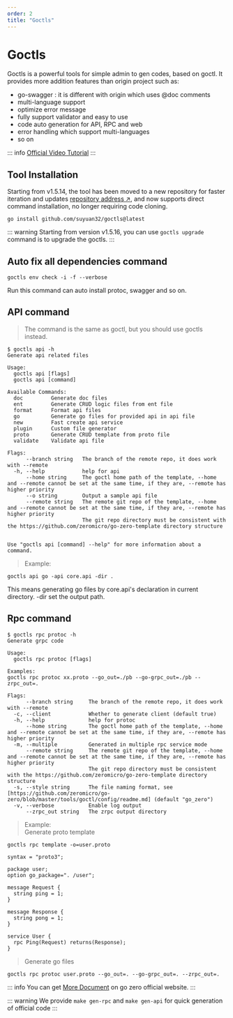 ```yaml
---
order: 2
title: "Goctls"
---
```


# Goctls

Goctls is a powerful tools for simple admin to gen codes, based on goctl.
It provides more addition features than origin project such as:

- go-swagger : it is different with origin which uses @doc comments
- multi-language support
- optimize error message
- fully support validator and easy to use
- code auto generation for API, RPC and web
- error handling which support multi-languages
- so on

::: info
[Official Video Tutorial](https://youtu.be/20XifykiXZc)
:::

## Tool Installation

Starting from v1.5.14, the tool has been moved to a new repository for faster iteration and updates [repository address ↗](https://github.com/suyuan32/goctls), and now supports direct command installation, no longer requiring code cloning.

```shell
go install github.com/suyuan32/goctls@latest
```

::: warning
Starting from version v1.5.16, you can use `goctls upgrade` command is to upgrade the goctls.
:::

## Auto fix all dependencies command

```shell
goctls env check -i -f --verbose
```

Run this command can auto install protoc, swagger and so on.

## API command

> The command is the same as goctl, but you should use goctls instead.

```shell
$ goctls api -h
Generate api related files

Usage:
  goctls api [flags]
  goctls api [command]

Available Commands:
  doc         Generate doc files
  ent         Generate CRUD logic files from ent file
  format      Format api files
  go          Generate go files for provided api in api file
  new         Fast create api service
  plugin      Custom file generator
  proto       Generate CRUD template from proto file
  validate    Validate api file

Flags:
      --branch string   The branch of the remote repo, it does work with --remote
  -h, --help            help for api
      --home string     The goctl home path of the template, --home and --remote cannot be set at the same time, if they are, --remote has higher priority
      --o string        Output a sample api file
      --remote string   The remote git repo of the template, --home and --remote cannot be set at the same time, if they are, --remote has higher priority
                        The git repo directory must be consistent with the https://github.com/zeromicro/go-zero-template directory structure


Use "goctls api [command] --help" for more information about a command.
```

> Example:

```shell
goctls api go -api core.api -dir .
```

This means generating go files by core.api's declaration in current directory. -dir set the output path.

## Rpc command

```shell
$ goctls rpc protoc -h
Generate grpc code

Usage:
  goctls rpc protoc [flags]

Examples:
goctls rpc protoc xx.proto --go_out=./pb --go-grpc_out=./pb --zrpc_out=.

Flags:
      --branch string     The branch of the remote repo, it does work with --remote
  -c, --client            Whether to generate client (default true)
  -h, --help              help for protoc
      --home string       The goctl home path of the template, --home and --remote cannot be set at the same time, if they are, --remote has higher priority
  -m, --multiple          Generated in multiple rpc service mode
      --remote string     The remote git repo of the template, --home and --remote cannot be set at the same time, if they are, --remote has higher priority
                          The git repo directory must be consistent with the https://github.com/zeromicro/go-zero-template directory structure
  -s, --style string      The file naming format, see [https://github.com/zeromicro/go-zero/blob/master/tools/goctl/config/readme.md] (default "go_zero")
  -v, --verbose           Enable log output
      --zrpc_out string   The zrpc output directory

```

> Example: \
> Generate proto template

```shell
goctls rpc template -o=user.proto
```

```shell
syntax = "proto3";

package user;
option go_package=". /user";

message Request {
  string ping = 1;
}

message Response {
  string pong = 1;
}

service User {
  rpc Ping(Request) returns(Response);
}
```

> Generate go files

```shell
goctls rpc protoc user.proto --go_out=. --go-grpc_out=. --zrpc_out=.
```

::: info
You can get [More Document](https://go-zero.dev/docs/goctl/zrpc) on go zero official website.
:::

::: warning
We provide `make gen-rpc` and `make gen-api` for quick generation of official code
:::
